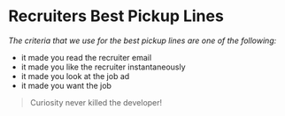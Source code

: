 # Recruiters Best Pickup Lines

  _The criteria that we use for the best pickup lines are one of the following:_

  - it made you read the recruiter email
  - it made you like the recruiter instantaneously
  - it made you look at the job ad
  - it made you want the job

> Curiosity never killed the developer!
